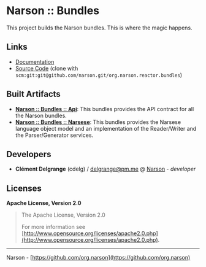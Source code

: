 # Narson :: Bundles

This project builds the Narson bundles. This is where the magic happens.

## Links

* [Documentation](https://github.com/org.narson/org.narson.reactor.bundles)
* [Source Code](https://github.com/narson/org.narson.reactor.bundles/) (clone with `scm:git:git@github.com/narson.git/org.narson.reactor.bundles`)

## Built Artifacts

* [**Narson :: Bundles :: Api**](org.narson.api): This bundles provides the API contract for all the Narson bundles.
* [**Narson :: Bundles :: Narsese**](org.narson.narsese.provider): This bundles provides the Narsese language object model 	 and an implementation of the Reader/Writer and the Parser/Generator services.

## Developers

* **Clément Delgrange** (cdelg) / [delgrange@pm.me](mailto:delgrange@pm.me) @ [Narson](https://github.com/narson) - *developer*

## Licenses

**Apache License, Version 2.0**
  > The Apache License, Version 2.0
  >
  > For more information see [http://www.opensource.org/licenses/apache2.0.php](http://www.opensource.org/licenses/apache2.0.php).

---
Narson - [https://github.com/org.narson](https://github.com/org.narson)